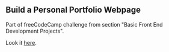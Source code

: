 ## Build a Personal Portfolio Webpage

Part of freeCodeCamp challenge from section "Basic Front End Development Projects".

Look it [here](https://ashiyan.github.io/fcc_portfolio_webpage/).
